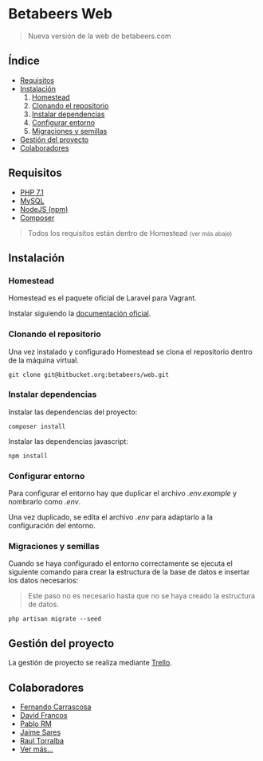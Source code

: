 # Betabeers Web

> Nueva versión de la web de betabeers.com

## Índice
- [Requisitos](#requisitos)
- [Instalación](#instalacion)
  1. [Homestead](#homestead)
  2. [Clonando el repositorio](#clonando-el-repositorio)
  3. [Instalar dependencias](#instalar-dependencias)
  4. [Configurar entorno](#configurar-entorno)
  5. [Migraciones y semillas](#migraciones-y-semillas)
- [Gestión del proyecto](#gestion-del-proyecto)
- [Colaboradores](#colaboradores)

## Requisitos
- [PHP 7.1](http://php.net/)
- [MySQL](https://www.mysql.com/)
- [NodeJS (npm)](https://nodejs.org/)
- [Composer](https://getcomposer.org/)

> Todos los requisitos están dentro de Homestead <small>(ver más abajo)</small>

## Instalación

### Homestead

Homestead es el paquete oficial de Laravel para Vagrant. 

Instalar siguiendo la [documentación oficial](https://laravel.com/docs/5.3/homestead).

### Clonando el repositorio

Una vez instalado y configurado Homestead se clona el repositorio dentro de la máquina virtual.

```
git clone git@bitbucket.org:betabeers/web.git
```

### Instalar dependencias

Instalar las dependencias del proyecto:

```
composer install
```

Instalar las dependencias javascript:

```
npm install
```

### Configurar entorno

Para configurar el entorno hay que duplicar el archivo *.env.example* y nombrarlo como *.env*.

Una vez duplicado, se edita el archivo *.env* para adaptarlo a la configuración del entorno.

### Migraciones y semillas

Cuando se haya configurado el entorno correctamente se ejecuta el siguiente comando para crear la estructura de la base de datos e insertar los datos necesarios:

> Este paso no es necesario hasta que no se haya creado la estructura de datos.

```
php artisan migrate --seed
```


## Gestión del proyecto

La gestión de proyecto se realiza mediante [Trello](https://trello.com/b/kja1mSpP/bb-web-2017).

## Colaboradores
- [Fernando Carrascosa](http://fcarrascosa.es)
- [David Francos](https://twitter.com/davidfrancos)
- [Pablo RM](https://twitter.com/yondemon)
- [Jaime Sares](http://jaimesares.com)
- [Raul Torralba](https://twitter.com/raul_torralba)
- [Ver más...]()
